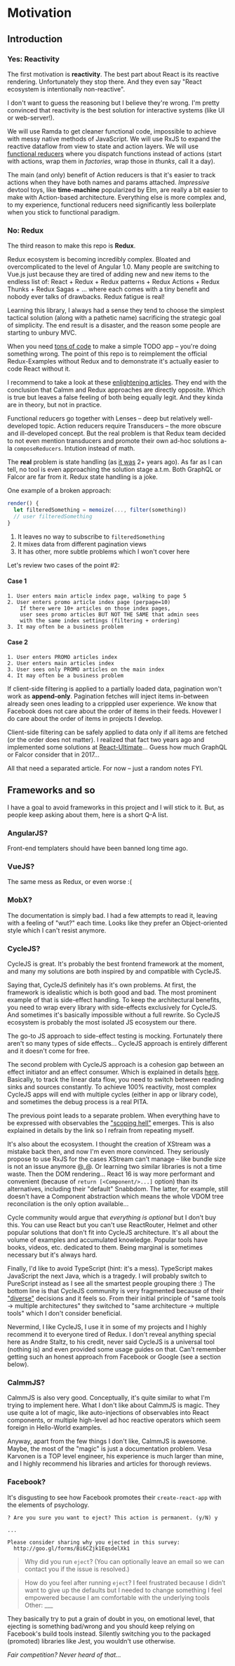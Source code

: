 # Motivation

## Introduction

### Yes: Reactivity

The first motivation is **reactivity**. The best part about React is its reactive rendering.
Unfortunately they stop there. And they even say "React ecosystem is intentionally non-reactive".

I don't want to guess the reasoning but I believe they're wrong. I'm pretty convinced that
reactivity is the best solution for interactive systems (like UI or web-server!).

We will use Ramda to get cleaner functional code, impossible to achieve with messy native methods of JavaScript.
We will use RxJS to expand the reactive dataflow from view to state and action layers.
We will use [functional reducers](https://github.com/ivan-kleshnin/reactive-states) where you dispatch
functions instead of actions (start with actions, wrap them in *factories*, wrap those in *thunks*,
call it a day).

The main (and only) benefit of Action reducers is that it's easier to track actions when they have
both names and params attached. *Impressive* devtool toys, like **time-machine** popularized by Elm,
are really a bit easier to make with Action-based architecture. Everything else is more complex and,
to my experience, functional reducers need significantly less boilerplate when you stick to functional
paradigm.

### No: Redux

The third reason to make this repo is **Redux**.

Redux ecosystem is becoming incredibly complex. Bloated and overcomplicated to the level of Angular 1.0.
Many people are switching to Vue.js just because they are tired of adding new and new items to the
endless list of: React + Redux + Redux patterns + Redux Actions + Redux Thunks + Redux Sagas + ...
where each comes with a tiny benefit and nobody ever talks of drawbacks. Redux fatigue is real!

Learning this library, I always had a sense they tend to choose the simplest tactical solution
(along with a pathetic name) sacrificing the strategic goal of simplicity. The end result is a disaster,
and the reason some people are starting to unbury MVC.

When you need [tons of code](https://github.com/reactjs/redux/tree/master/examples/todomvc/src)
to make a simple TODO app – you're doing something wrong. The point of this repo is to reimplement
the official Redux-Examples without Redux and to demonstrate it's actually easier to code React without it.

I recommend to take a look at these [enlightening articles](https://github.com/calmm-js/documentation).
They end with the conclusion that Calmm and Redux approaches are directly opposite. Which is true but
leaves a false feeling of both being equally legit. And they kinda are in theory, but not in practice.

Functional reducers go together with Lenses – deep but relatively well-developed topic. Action reducers
require Transducers – the more obscure and ill-developed concept. But the real problem is that Redux
team decided to not even mention transducers and promote their own ad-hoc solutions a-la `composeReducers`.
Intution instead of math.

The **real** problem is state handling (as [it was](https://github.com/Yomguithereal/baobab/issues/240) 2+ years ago).
As far as I can tell, no tool is even approaching the solution stage a.t.m. Both GraphQL or Falcor are far
from it. Redux state handling is a joke.

One example of a broken approach:

```js
render() {
  let filteredSomething = memoize(..., filter(something))
  // user filteredSomething
}
```

1. It leaves no way to subscribe to `filteredSomething`
2. It mixes data from different pagination views
3. It has other, more subtle problems which I won't cover here

Let's review two cases of the point #2:

#### Case 1

```
1. User enters main article index page, walking to page 5
2. User enters promo article index page (perpage=10)
    If there were 10+ articles on those index pages,
    user sees promo articles BUT NOT THE SAME that admin sees
    with the same index settings (filtering + ordering)
3. It may often be a business problem
```

#### Case 2

```
1. User enters PROMO articles index
2. User enters main articles index
3. User sees only PROMO articles on the main index
4. It may often be a business problem
```

If client-side filtering is applied to a partially loaded data, pagination won't work as **append-only**.
Pagination fetches will inject items in-between already seen ones leading to a cripppled user experience.
We know that Facebook does not care about the order of items in their feeds. Hovewer I do care about
the order of items in projects I develop.

Client-side filtering can be safely applied to data only if all items are fetched (or the order does not matter).
I realized that fact two years ago and implemented some solutions at [React-Ultimate](https://github.com/Paqmind/react-ultimate)...
Guess how much GraphQL or Falcor consider that in 2017...

All that need a separated article. For now – just a random notes FYI.

## Frameworks and so

I have a goal to avoid frameworks in this project and I will stick to it. But, as people keep asking
about them, here is a short Q-A list.

### AngularJS?

Front-end templaters should have been banned long time ago.

### VueJS?

The same mess as Redux, or even worse :(

### MobX?

The documentation is simply bad. I had a few attempts to read it, leaving with a feeling of "wut?" each time.
Looks like they prefer an Object-oriented style which I can't resist anymore.

### CycleJS?

CycleJS is great. It's probably the best frontend framework at the moment, and many my solutions are
both inspired by and compatible with CycleJS.

Saying that, CycleJS definitely has it's own problems. At first, the framework is idealistic which
is both good and bad. The most prominent example of that is side-effect handling.
To keep the architectural benefits, you need to wrap every library with side-effects exclusively for
CycleJS. And sometimes it's basically impossible without a full rewrite. So CycleJS ecosystem is
probably the most isolated JS ecosystem our there.

The go-to JS approach to side-effect testing is mocking. Fortunately there aren't so many
types of side effects... CycleJS approach is entirely different and it doesn't come for free.

The second problem with CycleJS approach is a cohesion gap between an effect initiator and an effect
consumer. Which is explained in details [here](http://www.christianalfoni.com/articles/2016_09_11_The-case-for-function-tree).
Basically, to track the linear data flow, you need to switch between reading sinks and sources constantly.
To achieve 100% reactivity, most complex CycleJS apps will end with multiple cycles (either in app
or library code), and sometimes the debug process is a real PITA.

The previous point leads to a separate problem. When everything have to be expressed with observables
the ["scoping hell"](http://paqmind.com/blog/async-patterns-and-scoping/) emerges. This is also
explained in details by the link so I refrain from repeating myself.

It's also about the ecosystem. I thought the creation of XStream was a mistake back then, and now I'm
even more convinced. They seriously propose to use RxJS for the cases XStream can't manage – like bundle
size is not an issue anymore @_@. Or learning two similar libraries is not a time waste. Then the
DOM rendering... React 16 is way more performant and convenient (because of `return [<Component/>...]`
option) than its alternatives, including their "default" Snabbdom. The latter, for example, still
doesn't have a Component abstraction which means the whole VDOM tree reconcilation is the only option
available...

Cycle community would argue that *everything is optional* but I don't buy this. You can use React
but you can't use ReactRouter, Helmet and other popular solutions that don't fit into CycleJS architecture.
It's all about the volume of examples and accumulated knowledge. Popular tools have books, videos,
etc. dedicated to them. Being marginal is sometimes necessary but it's always hard.

Finally, I'd like to avoid TypeScript (hint: it's a mess). TypeScript makes JavaScript the next Java,
which is a tragedy. I will probably switch to PureScript instead as I see all the smartest people
grouping there :) The bottom line is that CycleJS community is very fragmented because of their
["diverse"](https://github.com/cyclejs/cyclejs/issues/196) decisions and it feels so. From their
initial principle of "same tools -> multiple architectures" they switched to "same architecture -> multiple tools"
which I don't consider beneficial.

Nevermind, I like CycleJS, I use it in some of my projects and I highly recommend it to everyone tired of Redux.
I don't reveal anything special here as Andre Staltz, to his credit, never said CycleJS is a universal
tool (nothing is) and even provided some usage guides on that. Can't remember getting such an honest
approach from Facebook or Google (see a section below).

### CalmmJS?

CalmmJS is also very good. Conceptually, it's quite similar to what I'm trying to implement here.
What I don't like about CalmmJS is magic. They use quite a lot of magic, like auto-injections of
observables into React components, or multiple high-level ad hoc reactive operators which seem
foreign in Hello-World examples.

Anyway, apart from the few things I don't like, CalmmJS is awesome. Maybe, the most of the "magic" is
just a documentation problem. Vesa Karvonen is a TOP level engineer, his experience is much larger
than mine, and I highly recommend his libraries and articles for thorough reviews.

### Facebook?

It's disgusting to see how Facebook promotes their `create-react-app` with the elements of psychology.

```
? Are you sure you want to eject? This action is permanent. (y/N) y

...

Please consider sharing why you ejected in this survey:
  http://goo.gl/forms/Bi6CZjk1EqsdelXk1
```

> Why did you run `eject`? (You can optionally leave an email so we can contact you if the issue is resolved.)

> How do you feel after running `eject`?
I feel frustrated because I didn’t want to give up the defaults but I needed to change something
I feel empowered because I am comfortable with the underlying tools
Other: ___

They basically try to put a grain of doubt in you, on emotional level, that ejecting is something
bad/wrong and you should keep relying on Facebook's build tools instead. Silently switching you to
the packaged (promoted) libraries like Jest, you wouldn't use otherwise.

*Fair competition? Never heard of that...*
